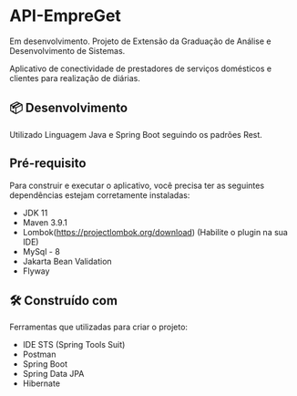 # API-EmpreGet
Em desenvolvimento. Projeto de Extensão da Graduação de Análise e Desenvolvimento de Sistemas.

Aplicativo de conectividade de prestadores de serviços domésticos e clientes para realização de diárias. 

## 📦 Desenvolvimento

Utilizado Linguagem Java e Spring Boot seguindo os padrões Rest.

## Pré-requisito

Para construir e executar o aplicativo, você precisa ter as seguintes dependências estejam corretamente instaladas:

- JDK 11
- Maven 3.9.1 
- Lombok(https://projectlombok.org/download) (Habilite o plugin na sua IDE)
- MySql - 8
- Jakarta Bean Validation
- Flyway

## 🛠️ Construído com

Ferramentas que utilizadas para criar o projeto:
- IDE STS (Spring Tools Suit)
- Postman
- Spring Boot
- Spring Data JPA
- Hibernate


